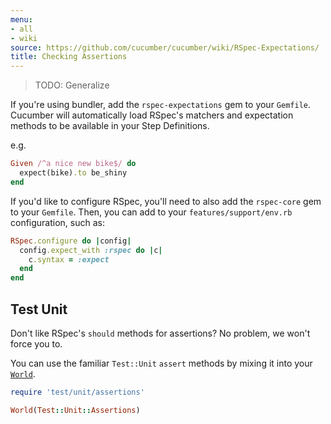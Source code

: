 ```yaml
---
menu:
- all
- wiki
source: https://github.com/cucumber/cucumber/wiki/RSpec-Expectations/
title: Checking Assertions
---
```


> TODO: Generalize

If you're using bundler, add the `rspec-expectations` gem to your `Gemfile`.
Cucumber will automatically load RSpec's matchers and expectation methods to be
available in your Step Definitions.

e.g.

```ruby
Given /^a nice new bike$/ do
  expect(bike).to be_shiny
end
```

If you'd like to configure RSpec, you'll need to also add the `rspec-core` gem
to your `Gemfile`. Then, you can add to your `features/support/env.rb`
configuration, such as:

```ruby
RSpec.configure do |config|
  config.expect_with :rspec do |c|
    c.syntax = :expect
  end
end
```

## Test Unit

Don't like RSpec's `should` methods for assertions? No problem, we won't force
you to. 

You can use the familiar `Test::Unit` `assert` methods by mixing it into
your [`World`](/wiki/a-whole-new-world).

```ruby
require 'test/unit/assertions'

World(Test::Unit::Assertions)
```

<!-- TODO: You can see a full example under the [examples](https://github.com/cucumber/cucumber/tree/master/examples%2Ftest_unit) -->
